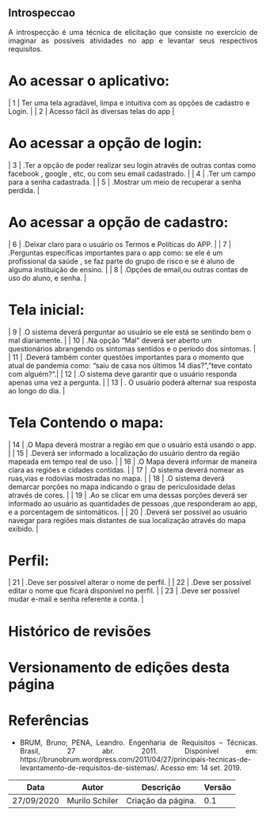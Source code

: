 ## Introspeccao


<p align="justify">A introspecção é uma técnica de elicitação que consiste no exercício de imaginar as possíveis atividades no app e levantar seus respectivos requisitos.</p>


#  Ao acessar o aplicativo: 

| 1 | Ter uma tela agradável, limpa e intuitiva com as opções de cadastro e Login.  |
| 2 | Acesso fácil às diversas telas do app  |

# Ao acessar a opção de login:

| 3 | .Ter a opção de poder realizar seu login através de outras contas como facebook , google , etc, ou com seu email cadastrado. |
| 4 | .Ter um campo para a senha cadastrada. |
| 5 | .Mostrar um meio de recuperar a senha perdida.  |

# Ao acessar a opção de cadastro:

| 6 | .Deixar claro para o usuário os Termos e Políticas do APP.  |
| 7 | .Perguntas específicas importantes para o app como: se ele é um profissional da saúde , se faz parte do grupo de risco e se é aluno de alguma instituição de ensino. |
| 8 | .Opções de email,ou outras contas de uso do aluno, e senha. |

# Tela inicial:

| 9 | .O sistema deverá perguntar ao usuário se ele está se sentindo bem o mal diariamente. |
| 10 | .Na opção “Mal” deverá ser aberto um questionários abrangendo os sintomas sentidos e o período dos sintomas. |
| 11 | .Deverá também conter questões importantes para o momento que atual de pandemia como: “saiu de casa nos últimos 14 dias?”,”teve contato com alguém?”.|
| 12 | .O sistema deve garantir que o usuário responda apenas uma vez a pergunta. |
| 13 | . O usuário poderá alternar sua resposta ao longo do dia. | 



# Tela Contendo o mapa:

| 14 | .O Mapa deverá mostrar a região em que o usuário está usando o app. |
| 15 | .Deverá ser informado a localização do usuário dentro da região mapeada em tempo real de uso. |
| 16 | .O Mapa deverá informar de maneira clara as regiões e cidades contidas. |
| 17 | .O sistema deverá nomear as ruas,vias e rodovias mostradas no mapa. |
| 18 | .O sistema deverá demarcar porções no mapa indicando o grau de periculosidade delas através de cores. |
| 19 | .Ao se clicar em uma dessas porções deverá ser informado ao usuário as quantidades de pessoas ,que responderam ao app, e a porcentagem de sintomáticos. |
| 20 | .Deverá ser possível ao usuário navegar para regiões mais distantes de sua localização através do mapa exibido. |

# Perfil:

| 21 | .Deve ser possível alterar o nome de perfil. |
| 22 | .Deve ser possível editar o nome que ficará disponível no perfil. |
| 23 | .Deve ser possível mudar e-mail e senha referente a conta. |

# Histórico de revisões

<h1>Versionamento de edições desta página</h1>
<table>
<thead>
<tr>
<th>Data</th>
<th>Autor</th>
<th>Descrição</th>
<th>Versão</th>
</tr>
</thead>
<tbody>
<tr>
<td>27/09/2020</td>
<td>Murilo Schiler</td>
<td>Criação da página.</td>
<td>0.1</td>
</tr>

# Referências

<ul>
<li>
<p><p align="justify">BRUM, Bruno; PENA, Leandro. Engenharia de Requisitos – Técnicas. Brasil, 27 abr. 2011. Disponível em: https://brunobrum.wordpress.com/2011/04/27/principais-tecnicas-de-levantamento-de-requisitos-de-sistemas/. Acesso em: 14 set. 2019.</p></p>
</li>
